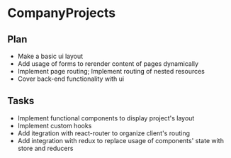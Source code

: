 # CompanyProjects

## Plan

- Make a basic ui layout
- Add usage of forms to rerender content of pages dynamically
- Implement page routing; Implement routing of nested resources
- Cover back-end functionality with ui

## Tasks

- Implement functional components to display project's layout
- Implement custom hooks
- Add itegration with react-router to organize client's routing
- Add integration with redux to replace usage of components' state with store and reducers
